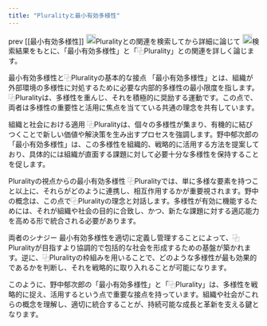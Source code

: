 ```yaml
---
title: "Pluralityと最小有効多様性"
---
```


prev [[最小有効多様性]]
<img src='https://scrapbox.io/api/pages/nishio/nishio/icon' alt='nishio.icon' height="19.5"/>Pluralityとの関連を検索してから詳細に論じて
<img src='https://scrapbox.io/api/pages/nishio/⿻Plurality Assistant/icon' alt='⿻Plurality Assistant.icon' height="19.5"/>検索結果をもとに、「最小有効多様性」と「⿻Plurality」との関連を詳しく論じます。

最小有効多様性と⿻Pluralityの基本的な接点
「最小有効多様性」とは、組織が外部環境の多様性に対処するために必要な内部的多様性の最小限度を指します。⿻Pluralityは、多様性を重んじ、それを積極的に奨励する運動です。この点で、両者は多様性の重要性と活用に焦点を当てている共通の理念を共有しています。

組織と社会における適用
⿻Pluralityは、個々の多様性が集まり、有機的に結びつくことで新しい価値や解決策を生み出すプロセスを強調します。野中郁次郎の「最小有効多様性」は、この多様性を組織的、戦略的に活用する方法を提案しており、具体的には組織が直面する課題に対して必要十分な多様性を保持することを促します。

Pluralityの視点からの最小有効多様性
⿻Pluralityでは、単に多様な要素を持つこと以上に、それらがどのように連携し、相互作用するかが重要視されます。野中の概念は、この点で⿻Pluralityの理念と対話します。多様性が有効に機能するためには、それが組織や社会の目的に合致し、かつ、新たな課題に対する適応能力を高める形で統合される必要があります。

両者のシナジー
最小有効多様性を適切に定義し管理することによって、⿻Pluralityが目指すより協調的で包括的な社会を形成するための基盤が築かれます。逆に、⿻Pluralityの枠組みを用いることで、どのような多様性が最も効果的であるかを判断し、それを戦略的に取り入れることが可能になります。

このように、野中郁次郎の「最小有効多様性」と「⿻Plurality」は、多様性を戦略的に捉え、活用するという点で重要な接点を持っています。組織や社会がこれらの概念を理解し、適切に統合することが、持続可能な成長と革新を支える鍵となります。
